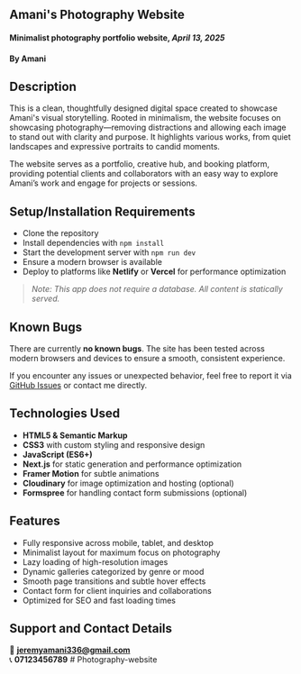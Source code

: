 ## Amani's Photography Website  
#### Minimalist photography portfolio website, *April 13, 2025*  
#### By **Amani**

## Description

This is a clean, thoughtfully designed digital space created to showcase Amani's visual storytelling. Rooted in minimalism, the website focuses on showcasing photography—removing distractions and allowing each image to stand out with clarity and purpose. It highlights various works, from quiet landscapes and expressive portraits to candid moments.

The website serves as a portfolio, creative hub, and booking platform, providing potential clients and collaborators with an easy way to explore Amani’s work and engage for projects or sessions.

## Setup/Installation Requirements

* Clone the repository  
* Install dependencies with `npm install`  
* Start the development server with `npm run dev`  
* Ensure a modern browser is available  
* Deploy to platforms like **Netlify** or **Vercel** for performance optimization

> _Note: This app does not require a database. All content is statically served._

## Known Bugs

There are currently **no known bugs**. The site has been tested across modern browsers and devices to ensure a smooth, consistent experience.

If you encounter any issues or unexpected behavior, feel free to report it via [GitHub Issues](#) or contact me directly.

## Technologies Used

- **HTML5 & Semantic Markup**
- **CSS3** with custom styling and responsive design
- **JavaScript (ES6+)**
- **Next.js** for static generation and performance optimization
- **Framer Motion** for subtle animations
- **Cloudinary** for image optimization and hosting (optional)
- **Formspree** for handling contact form submissions (optional)

## Features

- Fully responsive across mobile, tablet, and desktop
- Minimalist layout for maximum focus on photography
- Lazy loading of high-resolution images
- Dynamic galleries categorized by genre or mood
- Smooth page transitions and subtle hover effects
- Contact form for client inquiries and collaborations
- Optimized for SEO and fast loading times

## Support and Contact Details

📧 **jeremyamani336@gmail.com**  
📞 **07123456789**  # Photography-website
